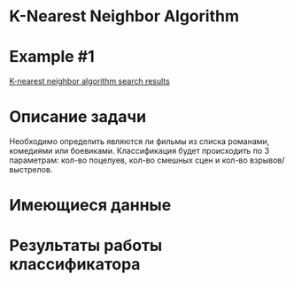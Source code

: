 <h1>K-Nearest Neighbor Algorithm</h1>
<h1>Example #1</h1>

[K-nearest neighbor algorithm search results](https://duckduckgo.com/k-nearest_neighbor_algorithm)

<h1>Описание задачи</h1>
Необходимо определить являются ли фильмы из списка романами, комедиями или боевиками. Классификация будет происходить по 3
параметрам: кол-во поцелуев, кол-во смешных сцен и кол-во взрывов/выстрелов.

<h1>Имеющиеся данные</h1>

<h1>Результаты работы классификатора</h1>
